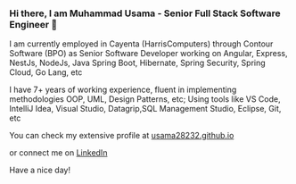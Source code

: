 ### Hi there, I am Muhammad Usama - Senior Full Stack Software Engineer 👋


I am currently employed in Cayenta (HarrisComputers) through Contour Software (BPO) as Senior Software Developer working on Angular, Express, NestJs, NodeJs, Java Spring Boot, Hibernate, Spring Security, Spring Cloud, Go Lang, etc

I have 7+ years of working experience, fluent in implementing methodologies OOP, UML, Design Patterns, etc; Using tools like VS Code, IntelliJ Idea, Visual Studio, Datagrip,SQL Management Studio, Eclipse, Git, etc

You can check my extensive profile at [usama28232.github.io](https://usama28232.github.io/)

or connect me on [LinkedIn](https://www.linkedin.com/in/usama28232/)

Have a nice day!
